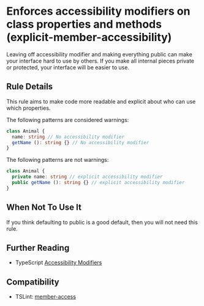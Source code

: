# Enforces accessibility modifiers on class properties and methods (explicit-member-accessibility)

Leaving off accessibility modifier and making everything public can make
your interface hard to use by others.
If you make all internal pieces private or protected, your interface will
be easier to use.

## Rule Details

This rule aims to make code more readable and explicit about who can use
which properties.

The following patterns are considered warnings:

```ts
class Animal {
  name: string // No accessibility modifier
  getName (): string {} // No accessibility modifier
}
```

The following patterns are not warnings:

```ts
class Animal {
  private name: string // explicit accessibility modifier
  public getName (): string {} // explicit accessibility modifier
}
```

## When Not To Use It

If you think defaulting to public is a good default, then you will not need
this rule.

## Further Reading

* TypeScript [Accessibility Modifiers](https://www.typescriptlang.org/docs/handbook/classes.html#public-private-and-protected-modifiers)

## Compatibility

* TSLint: [member-access](http://palantir.github.io/tslint/rules/member-access/)
